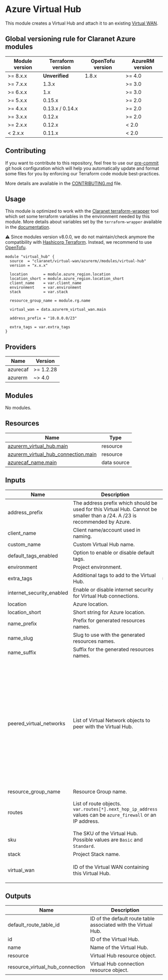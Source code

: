 # Azure Virtual Hub

This module creates a Virtual Hub and attach it to an existing [Virtual WAN](https://learn.microsoft.com/en-us/azure/virtual-wan/virtual-wan-about).

<!-- BEGIN_TF_DOCS -->
## Global versioning rule for Claranet Azure modules

| Module version | Terraform version | OpenTofu version | AzureRM version |
| -------------- | ----------------- | ---------------- | --------------- |
| >= 8.x.x       | **Unverified**    | 1.8.x            | >= 4.0          |
| >= 7.x.x       | 1.3.x             |                  | >= 3.0          |
| >= 6.x.x       | 1.x               |                  | >= 3.0          |
| >= 5.x.x       | 0.15.x            |                  | >= 2.0          |
| >= 4.x.x       | 0.13.x / 0.14.x   |                  | >= 2.0          |
| >= 3.x.x       | 0.12.x            |                  | >= 2.0          |
| >= 2.x.x       | 0.12.x            |                  | < 2.0           |
| <  2.x.x       | 0.11.x            |                  | < 2.0           |

## Contributing

If you want to contribute to this repository, feel free to use our [pre-commit](https://pre-commit.com/) git hook configuration
which will help you automatically update and format some files for you by enforcing our Terraform code module best-practices.

More details are available in the [CONTRIBUTING.md](../../CONTRIBUTING.md#pull-request-process) file.

## Usage

This module is optimized to work with the [Claranet terraform-wrapper](https://github.com/claranet/terraform-wrapper) tool
which set some terraform variables in the environment needed by this module.
More details about variables set by the `terraform-wrapper` available in the [documentation](https://github.com/claranet/terraform-wrapper#environment).

⚠️ Since modules version v8.0.0, we do not maintain/check anymore the compatibility with
[Hashicorp Terraform](https://github.com/hashicorp/terraform/). Instead, we recommend to use [OpenTofu](https://github.com/opentofu/opentofu/).

```hcl
module "virtual_hub" {
  source  = "claranet/virtual-wan/azurerm//modules/virtual-hub"
  version = "x.x.x"

  location       = module.azure_region.location
  location_short = module.azure_region.location_short
  client_name    = var.client_name
  environment    = var.environment
  stack          = var.stack

  resource_group_name = module.rg.name

  virtual_wan = data.azurerm_virtual_wan.main

  address_prefix = "10.0.0.0/23"

  extra_tags = var.extra_tags
}
```

## Providers

| Name | Version |
|------|---------|
| azurecaf | >= 1.2.28 |
| azurerm | ~> 4.0 |

## Modules

No modules.

## Resources

| Name | Type |
|------|------|
| [azurerm_virtual_hub.main](https://registry.terraform.io/providers/hashicorp/azurerm/latest/docs/resources/virtual_hub) | resource |
| [azurerm_virtual_hub_connection.main](https://registry.terraform.io/providers/hashicorp/azurerm/latest/docs/resources/virtual_hub_connection) | resource |
| [azurecaf_name.main](https://registry.terraform.io/providers/claranet/azurecaf/latest/docs/data-sources/name) | data source |

## Inputs

| Name | Description | Type | Default | Required |
|------|-------------|------|---------|:--------:|
| address\_prefix | The address prefix which should be used for this Virtual Hub. Cannot be smaller than a /24. A /23 is recommended by Azure. | `string` | n/a | yes |
| client\_name | Client name/account used in naming. | `string` | n/a | yes |
| custom\_name | Custom Virtual Hub name. | `string` | `null` | no |
| default\_tags\_enabled | Option to enable or disable default tags. | `bool` | `true` | no |
| environment | Project environment. | `string` | n/a | yes |
| extra\_tags | Additional tags to add to the Virtual Hub. | `map(string)` | `null` | no |
| internet\_security\_enabled | Enable or disable internet security for Virtual Hub connections. | `bool` | `null` | no |
| location | Azure location. | `string` | n/a | yes |
| location\_short | Short string for Azure location. | `string` | n/a | yes |
| name\_prefix | Prefix for generated resources names. | `string` | `""` | no |
| name\_slug | Slug to use with the generated resources names. | `string` | `""` | no |
| name\_suffix | Suffix for the generated resources names. | `string` | `""` | no |
| peered\_virtual\_networks | List of Virtual Network objects to peer with the Virtual Hub. | <pre>list(object({<br/>    vnet_id                   = string<br/>    peering_name              = optional(string)<br/>    internet_security_enabled = optional(bool, true)<br/>    routing = optional(object({<br/>      associated_route_table_id = optional(string)<br/>      propagated_route_table = optional(object({<br/>        labels          = optional(list(string))<br/>        route_table_ids = optional(list(string))<br/>      }))<br/>      static_vnet_route = optional(object({<br/>        name                = optional(string)<br/>        address_prefixes    = optional(list(string))<br/>        next_hop_ip_address = optional(string)<br/>      }))<br/>    }))<br/>  }))</pre> | `[]` | no |
| resource\_group\_name | Resource Group name. | `string` | n/a | yes |
| routes | List of route objects. `var.routes[*].next_hop_ip_address` values can be `azure_firewall` or an IP address. | <pre>list(object({<br/>    address_prefixes    = list(string)<br/>    next_hop_ip_address = string<br/>  }))</pre> | `[]` | no |
| sku | The SKU of the Virtual Hub. Possible values are `Basic` and `Standard`. | `string` | `"Standard"` | no |
| stack | Project Stack name. | `string` | n/a | yes |
| virtual\_wan | ID of the Virtual WAN containing this Virtual Hub. | <pre>object({<br/>    id = string<br/>  })</pre> | n/a | yes |

## Outputs

| Name | Description |
|------|-------------|
| default\_route\_table\_id | ID of the default route table associated with the Virtual Hub. |
| id | ID of the Virtual Hub. |
| name | Name of the Virtual Hub. |
| resource | Virtual Hub resource object. |
| resource\_virtual\_hub\_connection | Virtual Hub connection resource object. |
<!-- END_TF_DOCS -->
